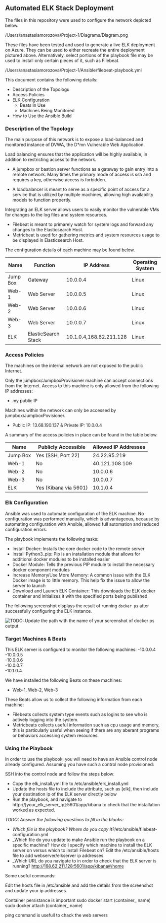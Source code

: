 ## Automated ELK Stack Deployment

The files in this repository were used to configure the network depicted below.

/Users/anastasiamorozova/Project-1/Diagrams/Diagram.png

These files have been tested and used to generate a live ELK deployment on Azure. They can be used to either recreate the entire deployment pictured above. Alternatively, select portions of the playbook file may be used to install only certain pieces of it, such as Filebeat.

/Users/anastasiamorozova/Project-1/Ansible/filebeat-playbook.yml

This document contains the following details:
- Description of the Topologu
- Access Policies
- ELK Configuration
  - Beats in Use
  - Machines Being Monitored
- How to Use the Ansible Build


### Description of the Topology

The main purpose of this network is to expose a load-balanced and monitored instance of DVWA, the D*mn Vulnerable Web Application.

Load balancing ensures that the application will be highly available, in addition to restricting access to the network.

 - A jumpbox or bastion server functions as a gateway to gain entry into a remote network. Many times the primary mode of access is ssh and requires a key, otherwise access is forbidden.
 
 - A loadbalancer is meant to serve as a specific point of access for a service that is utilized by multiple machines, allowing high availability models to function propertly.

Integrating an ELK server allows users to easily monitor the vulnerable VMs for changes to the log files and system resources.
- Filebeat is meant to primarely watch for system logs and forward any changes to the Elasticsearch Host.
- Metricbeat is used for gathering metrics and system resources usage to be displayed in Elasticsearch Host. 

The configuration details of each machine may be found below.


|  Name      |  Function             |  IP Address  |  Operating System  |
|------------|-----------------------|--------------|--------------------|
|  Jump Box  |  Gateway              |  10.0.0.4    |  Linux             |
|  Web-1     |  Web Server           |  10.0.0.5    |  Linux             |
|  Web-2     |  Web Server           |  10.0.0.6    |  Linux             |
|  Web-3     |  Web Server           |  10.0.0.7    |  Linux             |
|  ELK       |  ElasticSearch Stack  |  10.1.0.4,168.62.211.128 |  Linux |

### Access Policies

The machines on the internal network are not exposed to the public Internet. 

Only the jumpbox/JumpboxProvisioner machine can accept connections from the Internet. Access to this machine is only allowed from the following IP addresses:
- my public IP

Machines within the network can only be accessed by jumpbox/JumpboxPovisioner.
- Public IP: 13.68.190.137 & Private IP: 10.0.0.4

A summary of the access policies in place can be found in the table below.

|  Name      |  Publicly Accessible    |  Allowed IP Addresses  |
|------------|-------------------------|------------------------|
|  Jump Box  |  Yes (SSH, Port 22)     |  24.22.95.219          |
|  Web-1     |  No                     |  40.121.108.109        |
|  Web-2     |  No                     |  10.0.0.6              |
|  Web-3     |  No                     |  10.0.0.7              |
|  ELK       |  Yes (Kibana via 5601)  |  10.1.0.4              |

### Elk Configuration

Ansible was used to automate configuration of the ELK machine. No configuration was performed manually, which is advantageous, because by automating configuration with Ansible, allowed full automation and reduced configuration errors.

The playbook implements the following tasks:
- Install Docker: Installs the core docker code to the remote server
- Install Python3_pip: Pip is an installation module that allows for additional docker modules to be installed easier
- Docker Module: Tells the previous PIP module to install the necessary docker component modules
- Increase Memory/Use More Memory: A common issue with the ELK Docker image is to little memory.   This help fix the issue to allow the server to launch
- Download and Launch ELK Container: This downloads the ELK docker container and initializes it   with the specified ports being published

The following screenshot displays the result of running `docker ps` after successfully configuring the ELK instance.

![TODO: Update the path with the name of your screenshot of docker ps output](Images/docker_ps_output.png)

### Target Machines & Beats
This ELK server is configured to monitor the following machines:
 -10.0.0.4  
 -10.0.0.5    
 -10.0.0.6    
 -10.0.0.7    
 -10.1.0.4

We have installed the following Beats on these machines:
- Web-1, Web-2, Web-3

These Beats allow us to collect the following information from each machine:
- Filebeats collects system type events such as logins to see who is actively logging into the system.
- Metricbeats collects useful information such as cpu usage and memory, this is particularly useful when seeing if there are any aberant programs or behaviors accessing system resources.

### Using the Playbook
In order to use the playbook, you will need to have an Ansible control node already configured. Assuming you have such a control node provisioned: 

SSH into the control node and follow the steps below:
- Copy the elk_install.yml file to /etc/ansible/elk_install.yml
- Update the hosts file to include the attribute, such as [elk], then include your destination ip of the ELK server directly below
- Run the playbook, and navigate to http://[your_elk_server_ip]:5601/app/kibana to check that the installation worked as expected.

_TODO: Answer the following questions to fill in the blanks:_
- _Which file is the playbook? Where do you copy it?_/etc/ansible/filebeat-configuration.yml
- _Which file do you update to make Ansible run the playbook on a specific machine? How do I specify which machine to install the ELK server on versus which to install Filebeat on? Edit the /etc/ansible/hosts file to add webserver/elkserver ip addresses
- _Which URL do you navigate to in order to check that the ELK server is running? http://168.62.211.128:5601/app/kibana#/home

Some useful commands:

Edit the hosts file in /etc/ansible and add the details from the screenshot and update your ip addresses.

Container persistance is important 
sudo docker start (container_ name) 
sudo docker attach (container_ name)

ping command is usefull to chack the web servers 
